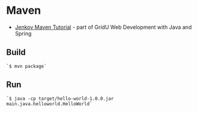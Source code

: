# Maven

* [Jenkov Maven Tutorial](http://tutorials.jenkov.com/maven/maven-tutorial.html) - part of GridU Web Development with Java and Spring

## Build

    `$ mvn package`

## Run

    `$ java -cp target/hello-world-1.0.0.jar main.java.helloworld.HelloWorld`

